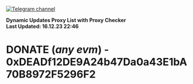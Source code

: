 [![Telegram channel](https://img.shields.io/endpoint?url=https://runkit.io/damiankrawczyk/telegram-badge/branches/master?url=https://t.me/n4z4v0d)](https://t.me/n4z4v0d) 

**Dynamic Updates Proxy List with Proxy Checker**  
**Last Updated: 16.12.23 22:46**

# DONATE (_any evm_) - 0xDEADf12DE9A24b47Da0a43E1bA70B8972F5296F2
